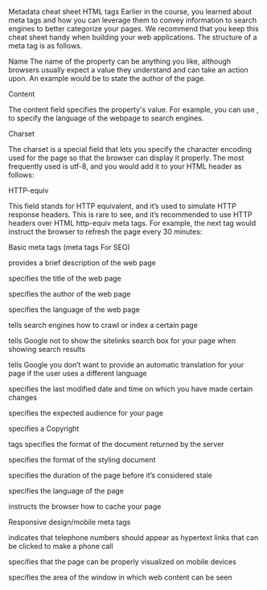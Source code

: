 Metadata cheat sheet
HTML <meta> tags
Earlier in the course, you learned about meta tags and how you can leverage them to convey information to search engines to better categorize your pages. We recommend that you keep this cheat sheet handy when building your web applications. The structure of a meta tag is as follows.

Name
The name of the property can be anything you like, although browsers usually expect a value they understand and can take an action upon. An example would be <meta name="author" content="name"> to state the author of the page.

Content

The content field specifies the property's value. For example, you can use <meta name="language" content="english">, to specify the language of the webpage to search engines.

Charset

The charset is a special field that lets you specify the character encoding used for the page so that the browser can display it properly. The most frequently used is utf-8, and you would add it to your HTML header as follows: <meta charset="UTF-8">

HTTP-equiv

This field stands for HTTP equivalent, and it’s used to simulate HTTP response headers. This is rare to see, and it’s recommended to use HTTP headers over HTML http-equiv meta tags. For example, the next tag would instruct the browser to refresh the page every 30 minutes: <meta http-equiv="refresh" content="30">

Basic meta tags (meta tags For SEO)

<meta name="description"/> provides a brief description of the web page

<meta name=”title”/> specifies the title of the web page

<meta name="author" content="name"> specifies the author of the web page

<meta name="language" content="english"> specifies the language of the web page

<meta name="robots" content="index,follow" /> tells search engines how to crawl or index a certain page

<meta name="google"/> tells Google not to show the sitelinks search box for your page when showing search results

<meta name="googlebot" content=”notranslate” /> tells Google you don’t want to provide an automatic translation for your page if the user uses a different language

<meta name="revised" content="Sunday, July 18th, 2010, 5:15 pm" /> specifies the last modified date and time on which you have made certain changes

<meta name="rating" content="safe for kids"> specifies the expected audience for your page

<meta name="copyright" content="Copyright 2022"> specifies a Copyright

<meta http-equiv="..."/> tags
 <meta http-equiv="content-type" content="text/html"> specifies the format of the document returned by the server

<meta http-equiv="default-style"/>  specifies the format of the styling document

<meta http-equiv="refresh"/> specifies the duration of the page before it’s considered stale

<meta http-equiv=”Content-language”/> specifies the language of the page

<meta http-equiv="Cache-Control" content="no-cache"> instructs the browser how to cache your page

Responsive design/mobile meta tags

<meta name="format-detection" content="telephone=yes"/> indicates that telephone numbers should appear as hypertext links that can be clicked to make a phone call

<meta name="HandheldFriendly" content="true"/> specifies that the page can be properly visualized on mobile devices

<meta name="viewport" content="width=device-width, initial-scale=1.0"/> specifies the area of the window in which web content can be seen
